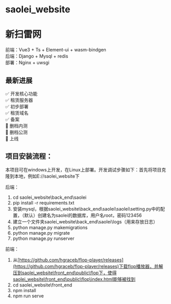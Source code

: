 # saolei_website
# 新扫雷网

前端：Vue3 + Ts + Element-ui + wasm-bindgen  
后端：Django + Mysql + redis  
部署：Nginx + uwsgi  

## 最新进展
:white_check_mark: 开发核心功能  
:white_check_mark: 租赁服务器  
:white_check_mark: 初步部署  
:white_check_mark: 租赁域名  
:white_check_mark: 备案  
:black_square_button: 删档内测  
:black_square_button: 删档公测  
:black_square_button: 上线  


## 项目安装流程：

本项目可在windows上开发，在Linux上部署。开发调试步骤如下：首先将项目克隆到本地，例如E://saolei_website下

后端：
1. cd saolei_website\back_end\saolei
1. pip install -r requirements.txt
1. 安装mysql，根据saolei_website\back_end\saolei\saolei\setting.py中的配置，（默认）创建名为saolei的数据库，用户名root，密码123456
1. 建立一个文件夹saolei_website\back_end\saolei\logs（用来存放日志）
1. python manage.py makemigrations
1. python manage.py migrate
1. python manage.py runserver

前端：
1. 从[https://github.com/hgraceb/flop-player/releases](https://github.com/hgraceb/flop-player/releases)下载flop播放器，并解压到saolei_website\front_end\public\flop下，使得saolei_website\front_end\public\flop\index.html能够被找到
1. cd saolei_website\front_end
1. npm install
1. npm run serve

